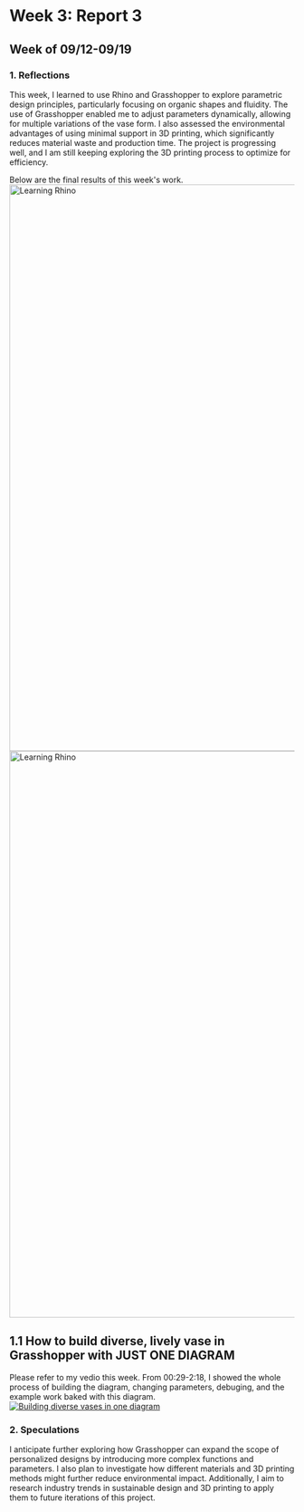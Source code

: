 # Week 3: Report 3 #
## Week of 09/12-09/19
### 1. Reflections

This week, I learned to use Rhino and Grasshopper to explore parametric design principles, particularly focusing on organic shapes and fluidity. The use of Grasshopper enabled me to adjust parameters dynamically, allowing for multiple variations of the vase form. I also assessed the environmental advantages of using minimal support in 3D printing, which significantly reduces material waste and production time. The project is progressing well, and I am still keeping exploring the 3D printing process to optimize for efficiency.

Below are the final results of this week's work.
<img width="1000" alt="Learning Rhino" src="assets/W3 results 1.jpg">
<img width="1000" alt="Learning Rhino" src="assets/W3 results 2.jpg">

## 1.1 How to build diverse, lively vase in Grasshopper with JUST ONE DIAGRAM
Please refer to my vedio this week. From 00:29-2:18, I showed the whole process of building the diagram, changing parameters, debuging, and the example work baked with this diagram.
[![Building diverse vases in one diagram](https://i.ytimg.com/vi/Nf5V7YvgKI0/maxresdefault.jpg)](https://www.youtube.com/watch?v=Nf5V7YvgKI0&t=1s "Building diverse vases in one diagram")

### 2. Speculations
I anticipate further exploring how Grasshopper can expand the scope of personalized designs by introducing more complex functions and parameters. I also plan to investigate how different materials and 3D printing methods might further reduce environmental impact. Additionally, I aim to research industry trends in sustainable design and 3D printing to apply them to future iterations of this project. 
